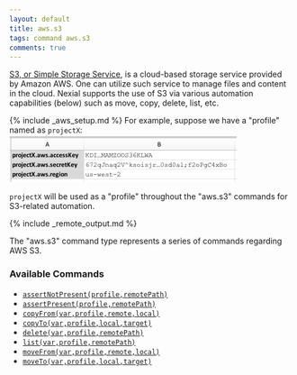 ```yaml
---
layout: default
title: aws.s3
tags: command aws.s3
comments: true
---
```



<a href="https://aws.amazon.com/s3/" class="external-link" target="_nexial_link">S3, or Simple Storage Service</a>, is 
a cloud-based storage service provided by Amazon AWS. One can utilize such service to manage files and content in the 
cloud. Nexial supports the use of S3 via various automation capabilities (below) such as move, copy,
delete, list, etc.


{% include _aws_setup.md %}
For example, suppose we have a "profile" named as `projectX`:<br/>
![profile](image/index_01.png)

`projectX` will be used as a "profile" throughout the "aws.s3" commands for S3-related automation.


{% include _remote_output.md %}


The "aws.s3" command type represents a series of commands regarding AWS S3.


### Available Commands
- [`assertNotPresent(profile,remotePath)`](assertNotPresent(profile,remotePath))
- [`assertPresent(profile,remotePath)`](assertPresent(profile,remotePath))
- [`copyFrom(var,profile,remote,local)`](copyFrom(var,profile,remote,local))
- [`copyTo(var,profile,local,target)`](copyTo(var,profile,local,target))
- [`delete(var,profile,remotePath)`](delete(var,profile,remotePath))
- [`list(var,profile,remotePath)`](list(var,profile,remotePath))
- [`moveFrom(var,profile,remote,local)`](moveFrom(var,profile,remote,local))
- [`moveTo(var,profile,local,target)`](moveTo(var,profile,local,target))
